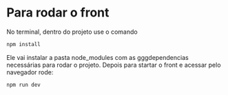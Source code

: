 # Para rodar o front

No terminal, dentro do projeto  use o comando 
```bash
npm install
```

Ele vai instalar a pasta node_modules com as gggdependencias necessárias para rodar o projeto.
Depois para startar o front e acessar pelo navegador rode:
```bash
npm run dev
```

